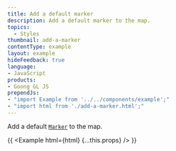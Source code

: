 ```yaml
---
title: Add a default marker
description: Add a default marker to the map.
topics:
  - Styles
thumbnail: add-a-marker
contentType: example
layout: example
hideFeedback: true
language:
- JavaScript
products:
- Goong GL JS
prependJs:
- "import Example from '../../components/example';"
- "import html from './add-a-marker.html';"
---
```


Add a default [`Marker`](/docs/api/markers/#marker) to the map.

{{ <Example html={html} {...this.props} /> }}
